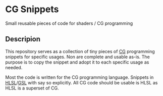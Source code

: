 # CG Snippets
Small reusable pieces of code for shaders / CG programming

## Descripion
This repository serves as a collection of tiny pieces of [CG](https://developer.download.nvidia.com/cg/ "C for graphics") programming snippets for specific usages.
Non are complete and usable as-is. The purpose is to copy the snippet and adopt it to each specific usage as needed.

Most the code is written for the CG programming language. Snippets in [HLSL](https://docs.microsoft.com/en-us/windows/desktop/direct3dhlsl/dx-graphics-hlsl, "HLSL Guide")/[GSL](https://www.khronos.org/opengl/wiki/OpenGL_Shading_Language "GSL Guide") with say so explicitly.
All CG code should be usable is HLSL as HLSL is a superset of CG.

